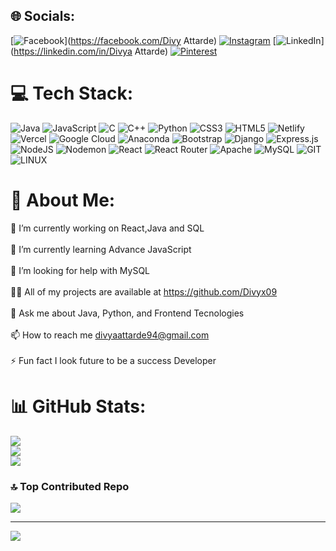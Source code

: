 

## 🌐 Socials:
[![Facebook](https://img.shields.io/badge/Facebook-%231877F2.svg?logo=Facebook&logoColor=white)](https://facebook.com/Divy Attarde) [![Instagram](https://img.shields.io/badge/Instagram-%23E4405F.svg?logo=Instagram&logoColor=white)](https://instagram.com/divyx09) [![LinkedIn](https://img.shields.io/badge/LinkedIn-%230077B5.svg?logo=linkedin&logoColor=white)](https://linkedin.com/in/Divya Attarde) [![Pinterest](https://img.shields.io/badge/Pinterest-%23E60023.svg?logo=Pinterest&logoColor=white)](https://pinterest.com/@divyaattarde94) 

# 💻 Tech Stack:
![Java](https://img.shields.io/badge/java-%23ED8B00.svg?style=for-the-badge&logo=openjdk&logoColor=white) ![JavaScript](https://img.shields.io/badge/javascript-%23323330.svg?style=for-the-badge&logo=javascript&logoColor=%23F7DF1E) ![C](https://img.shields.io/badge/c-%2300599C.svg?style=for-the-badge&logo=c&logoColor=white) ![C++](https://img.shields.io/badge/c++-%2300599C.svg?style=for-the-badge&logo=c%2B%2B&logoColor=white) ![Python](https://img.shields.io/badge/python-3670A0?style=for-the-badge&logo=python&logoColor=ffdd54) ![CSS3](https://img.shields.io/badge/css3-%231572B6.svg?style=for-the-badge&logo=css3&logoColor=white) ![HTML5](https://img.shields.io/badge/html5-%23E34F26.svg?style=for-the-badge&logo=html5&logoColor=white) ![Netlify](https://img.shields.io/badge/netlify-%23000000.svg?style=for-the-badge&logo=netlify&logoColor=#00C7B7) ![Vercel](https://img.shields.io/badge/vercel-%23000000.svg?style=for-the-badge&logo=vercel&logoColor=white) ![Google Cloud](https://img.shields.io/badge/GoogleCloud-%234285F4.svg?style=for-the-badge&logo=google-cloud&logoColor=white) ![Anaconda](https://img.shields.io/badge/Anaconda-%2344A833.svg?style=for-the-badge&logo=anaconda&logoColor=white) ![Bootstrap](https://img.shields.io/badge/bootstrap-%238511FA.svg?style=for-the-badge&logo=bootstrap&logoColor=white) ![Django](https://img.shields.io/badge/django-%23092E20.svg?style=for-the-badge&logo=django&logoColor=white) ![Express.js](https://img.shields.io/badge/express.js-%23404d59.svg?style=for-the-badge&logo=express&logoColor=%2361DAFB) ![NodeJS](https://img.shields.io/badge/node.js-6DA55F?style=for-the-badge&logo=node.js&logoColor=white) ![Nodemon](https://img.shields.io/badge/NODEMON-%23323330.svg?style=for-the-badge&logo=nodemon&logoColor=%BBDEAD) ![React](https://img.shields.io/badge/react-%2320232a.svg?style=for-the-badge&logo=react&logoColor=%2361DAFB) ![React Router](https://img.shields.io/badge/React_Router-CA4245?style=for-the-badge&logo=react-router&logoColor=white) ![Apache](https://img.shields.io/badge/apache-%23D42029.svg?style=for-the-badge&logo=apache&logoColor=white) ![MySQL](https://img.shields.io/badge/mysql-%2300000f.svg?style=for-the-badge&logo=mysql&logoColor=white) ![GIT](https://img.shields.io/badge/Git-fc6d26?style=for-the-badge&logo=git&logoColor=white) ![LINUX](https://img.shields.io/badge/Linux-FCC624?style=for-the-badge&logo=linux&logoColor=black)

# 💫 About Me:
🔭 I’m currently working on React,Java and SQL<br><br>🌱 I’m currently learning Advance JavaScript<br><br>🤝 I’m looking for help with MySQL<br><br>👨‍💻 All of my projects are available at https://github.com/Divyx09<br><br>💬 Ask me about Java, Python, and Frontend Tecnologies<br><br>📫 How to reach me divyaattarde94@gmail.com<br><br>⚡ Fun fact I look future to be a success Developer
# 📊 GitHub Stats:
![](https://github-readme-stats.vercel.app/api?username=Divyx09&theme=dark&hide_border=false&include_all_commits=true&count_private=true)<br/>
![](https://github-readme-streak-stats.herokuapp.com/?user=Divyx09&theme=dark&hide_border=false)<br/>
![](https://github-readme-stats.vercel.app/api/top-langs/?username=Divyx09&theme=dark&hide_border=false&include_all_commits=true&count_private=true&layout=compact)

### 🔝 Top Contributed Repo
![](https://github-contributor-stats.vercel.app/api?username=Divyx09&limit=5&theme=dark&combine_all_yearly_contributions=true)

---
[![](https://visitcount.itsvg.in/api?id=Divyx09&icon=0&color=9)](https://visitcount.itsvg.in)

<!-- Proudly created with GPRM ( https://gprm.itsvg.in ) -->
